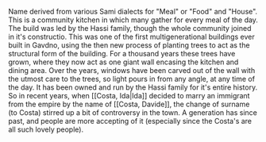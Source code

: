 Name derived from various Sami dialects for "Meal" or "Food" and "House". This is a community kitchen in which many gather for every meal of the day.
The build was led by the Hassi family, though the whole community joined in it's constructio. This was one of the first multigenerational buildings ever built in Gavdno, using the then new process of planting trees to act as the structural form of the building. For a thousand years these trees have grown, where they now act as one giant wall encasing the kitchen and dining area. Over the years, windows have been carved out of the wall with the utmost care to the trees, so light pours in from any angle, at any time of the day.
It has been owned and run by the Hassi family for it's entire history. So in recent years, when [[Costa, Ida|Ida]] decided to marry an immigrant from the empire by the name of [[Costa, Davide]], the change of surname (to Costa) stirred up a bit of controversy in the town. A generation has since past, and people are more accepting of it (especially since the Costa's are all such lovely people).